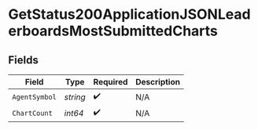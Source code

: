 # GetStatus200ApplicationJSONLeaderboardsMostSubmittedCharts


## Fields

| Field              | Type               | Required           | Description        |
| ------------------ | ------------------ | ------------------ | ------------------ |
| `AgentSymbol`      | *string*           | :heavy_check_mark: | N/A                |
| `ChartCount`       | *int64*            | :heavy_check_mark: | N/A                |